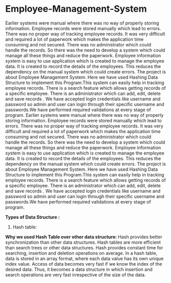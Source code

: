 # Employee-Management-System

Earlier systems were manual where there was no way of properly storing information. Employee
records were stored manually which lead to errors. There was no proper way of tracking employee
records. It was very difficult and required a lot of paperwork which makes the application time
consuming and not secured. There was no administrator which could handle the records. So there was
the need to develop a system which could manage all these things and reduce the paperwork.
Employee information system is easy to use application which is created to manage the employee
data. It is created to record the details of the employees. This reduces the dependency on the manual
system which could create errors.
The project is about Employee Management System. Here we have used Hashing Data Structure to
implement this Program.This system can easily help in tracking employee records. There is a search
feature which allows getting records of a specific employee. There is an administrator which can
add, edit, delete and save records . We have accepted login credentials like username and password
so admin and user can login through their specific username and passwords.We have performed
required validations at every stage of program.
Earlier systems were manual where there was no way of properly storing information. Employee
records were stored manually which lead to errors. There was no proper way of tracking employee
records. It was very difficult and required a lot of paperwork which makes the application time
consuming and not secured. There was no administrator which could handle the records. So there was
the need to develop a system which could manage all these things and reduce the paperwork.
Employee information system is easy to use application which is created to manage the employee
data. It is created to record the details of the employees. This reduces the dependency on the manual
system which could create errors.
The project is about Employee Management System. Here we have used Hashing Data Structure to
implement this Program.This system can easily help in tracking employee records. There is a search
feature which allows getting records of a specific employee. There is an administrator which can
add, edit, delete and save records . We have accepted login credentials like username and password
so admin and user can login through their specific username and passwords.We have performed
required validations at every stage of program.





**Types of Data Structure :**
1) Hash table:




**Why we used Hash Table over other data structure:**
Hash provides better synchronization than other data structures. Hash tables are more efficient than
search trees or other data structures. Hash provides constant time for searching, insertion and deletion
operations on average.
In a hash table, data is stored in an array format, where each data value has its own unique index
value. Access of data becomes very fast if we know the index of the desired data. Thus, it becomes a
data structure in which insertion and search operations are very fast irrespective of the size of the
data.
